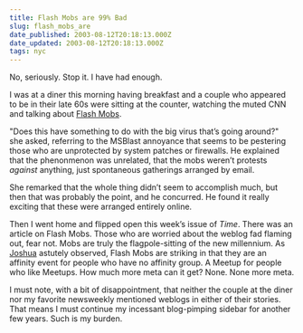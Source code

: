 ```yaml
---
title: Flash Mobs are 99% Bad
slug: flash_mobs_are
date_published: 2003-08-12T20:18:13.000Z
date_updated: 2003-08-12T20:18:13.000Z
tags: nyc
---
```


No, seriously. Stop it. I have had enough.

I was at a diner this morning having breakfast and a couple who appeared to be in their late 60s were sitting at the counter, watching the muted CNN and talking about [Flash Mobs](http://www.eod.com/devil/archive/flashmob.html).

"Does this have something to do with the big virus that’s going around?" she asked, referring to the MSBlast annoyance that seems to be pestering those who are unprotected by system patches or firewalls. He explained that the phenonmenon was unrelated, that the mobs weren’t protests *against* anything, just spontaneous gatherings arranged by email.

She remarked that the whole thing didn’t seem to accomplish much, but then that was probably the point, and he concurred. He found it really exciting that these were arranged entirely online.

Then I went home and flipped open this week’s issue of *Time*. There was an article on Flash Mobs. Those who are worried about the weblog fad flaming out, fear not. Mobs are truly the flagpole-sitting of the new millennium. As [Joshua](http://www.burri.to/~joshua/) astutely observed, Flash Mobs are striking in that they are an affinity event for people who have no affinity group. A Meetup for people who like Meetups. How much more meta can it get? None. None more meta.

I must note, with a bit of disappointment, that neither the couple at the diner nor my favorite newsweekly mentioned weblogs in either of their stories. That means I must continue my incessant blog-pimping sidebar for another few years. Such is my burden.
